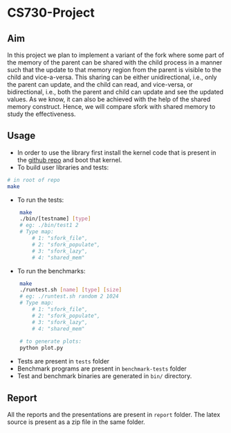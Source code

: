 # CS730-Project

## Aim 
In this project we plan to implement a variant of the fork where some part of the
memory of the parent can be shared with the child process in a manner such that the
update to that memory region from the parent is visible to the child and vice-a-versa. This
sharing can be either unidirectional, i.e., only the parent can update, and the child can
read, and vice-versa, or bidirectional, i.e., both the parent and child can update and see
the updated values. As we know, it can also be achieved with the help of the shared
memory construct. Hence, we will compare sfork with shared memory to study the
effectiveness.

## Usage

- In order to use the library first install the kernel code that is present in the [github repo](https://github.com/Prashant446/linux-5.10.89) and boot that kernel.
- To build user libraries and tests:
```bash
# in root of repo
make
```

- To run the tests:
```bash
    make
    ./bin/[testname] [type]
    # eg: ./bin/test1 2
    # Type map:
        # 1: "sfork_file",
        # 2: "sfork_populate",
        # 3: "sfork_lazy",
        # 4: "shared_mem"
```


- To run the benchmarks:
```bash
    make
    ./runtest.sh [name] [type] [size]
    # eg: ./runtest.sh random 2 1024
    # Type map:
        # 1: "sfork_file",
        # 2: "sfork_populate",
        # 3: "sfork_lazy",
        # 4: "shared_mem"
    
    # to generate plots:
    python plot.py
```

- Tests are present in `tests` folder
- Benchmark programs are present in `benchmark-tests` folder
- Test and benchmark binaries are generated in `bin/` directory.

## Report
All the reports and the presentations are present in `report` folder. The latex source is present as a zip file in the same folder.
